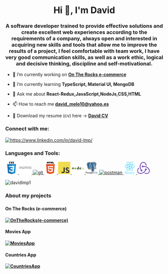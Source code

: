 <h1 align="center">Hi 👋, I'm David</h1>
<h3 align="center">A software developer trained to provide effective solutions and create excellent web experiences according to the requirements of a company, always open and interested in acquiring new skills and tools that allow me to improve the results of a project, I feel comfortable with team work, I have very good communication skills, as well as a work ethic, logical and decisive thinking, discipline and self-motivational.</h3>

- 🔭 I’m currently working on <a href="https://on-the-rocks.vercel.app/" target="blank"> **On The Rocks e-commerce** <a/>

- 🌱 I’m currently learning **TypeScript, Material UI, MongoDB**

- 💬 Ask me about **React-Redux,JavaScript,NodeJs,CSS,HTML**

- 📫 How to reach me **david_melo10@yahoo.es**
  
- 📑 Download my resume (cv) here -> <a href="https://github.com/DavidLMP1/DavidLMP1/files/7069209/CV.DavidLMP.pdf" target="blank"> **David CV** <a/>


<h3 align="left">Connect with me:</h3>
<p align="left">
<a href="https://linkedin.com/in/https://www.linkedin.com/in/david-lmp/" target="blank"><img align="center" src="https://raw.githubusercontent.com/rahuldkjain/github-profile-readme-generator/master/src/images/icons/Social/linked-in-alt.svg" alt="https://www.linkedin.com/in/david-lmp/" height="30" width="40" /></a>
</p>

<h3 align="left">Languages and Tools:</h3>
<p align="left"> <a href="https://www.w3schools.com/css/" target="_blank"> <img src="https://raw.githubusercontent.com/devicons/devicon/master/icons/css3/css3-original-wordmark.svg" alt="css3" width="40" height="40"/> </a> <a href="https://expressjs.com" target="_blank"> <img src="https://raw.githubusercontent.com/devicons/devicon/master/icons/express/express-original-wordmark.svg" alt="express" width="40" height="40"/> </a> <a href="https://git-scm.com/" target="_blank"> <img src="https://www.vectorlogo.zone/logos/git-scm/git-scm-icon.svg" alt="git" width="40" height="40"/> </a> <a href="https://www.w3.org/html/" target="_blank"> <img src="https://raw.githubusercontent.com/devicons/devicon/master/icons/html5/html5-original-wordmark.svg" alt="html5" width="40" height="40"/> </a> <a href="https://developer.mozilla.org/en-US/docs/Web/JavaScript" target="_blank"> <img src="https://raw.githubusercontent.com/devicons/devicon/master/icons/javascript/javascript-original.svg" alt="javascript" width="40" height="40"/> </a> <a href="https://nodejs.org" target="_blank"> <img src="https://raw.githubusercontent.com/devicons/devicon/master/icons/nodejs/nodejs-original-wordmark.svg" alt="nodejs" width="40" height="40"/> </a> <a href="https://www.postgresql.org" target="_blank"> <img src="https://raw.githubusercontent.com/devicons/devicon/master/icons/postgresql/postgresql-original-wordmark.svg" alt="postgresql" width="40" height="40"/> </a> <a href="https://postman.com" target="_blank"> <img src="https://www.vectorlogo.zone/logos/getpostman/getpostman-icon.svg" alt="postman" width="40" height="40"/> </a> <a href="https://reactjs.org/" target="_blank"> <img src="https://raw.githubusercontent.com/devicons/devicon/master/icons/react/react-original-wordmark.svg" alt="react" width="40" height="40"/> </a> <a href="https://redux.js.org" target="_blank"> <img src="https://raw.githubusercontent.com/devicons/devicon/master/icons/redux/redux-original.svg" alt="redux" width="40" height="40"/> </a> </p>

<p><img align="center" src="https://github-readme-stats.vercel.app/api/top-langs?username=davidlmp1&show_icons=true&locale=en&layout=compact" alt="davidlmp1" /></p>

<h3>About my projects<h3>
  
<h4>On The Rocks (e-commerce)<h4/>
<a href="https://on-the-rocks.vercel.app/" target="blank"><img src="https://user-images.githubusercontent.com/82851461/131179503-e2a5a124-04ba-406a-80f5-03786ce887e9.png" alt="OnTheRocks(e-commerce)"/><a/>
  
<h4>Movies App<h4/>
<a href="https://moviesapp-david.netlify.app/" target="blank"><img src="https://user-images.githubusercontent.com/82851461/129097594-a29552c5-6451-4599-a825-fd27f690afa3.png" alt="MoviesApp"/><a/>
  
<h4>Countries App<h4/>
<a href="https://github.com/DavidLMP1/PI-Countries-FT14A" target="blank"><img src="https://user-images.githubusercontent.com/82851461/129393612-4e43480a-6c58-4f1b-be85-908be3e128b8.png" alt="CountriesApp"/><a/>
